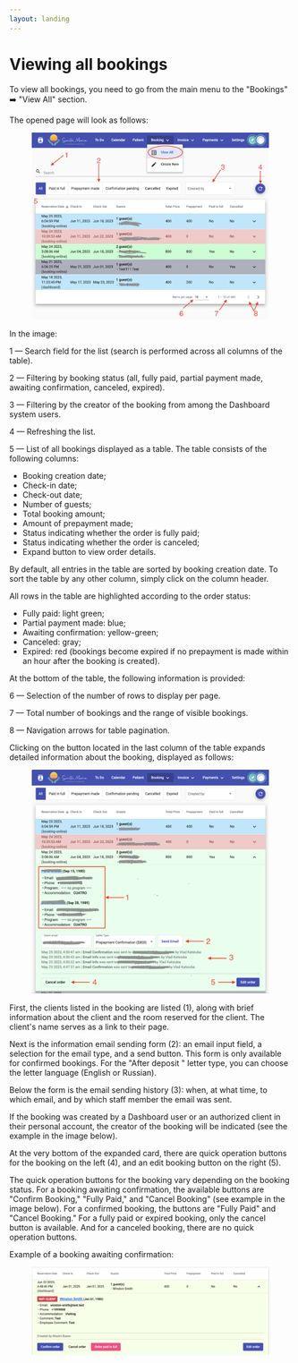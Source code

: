 ```yaml
---
layout: landing
---
```


# Viewing all bookings

To view all bookings, you need to go from the main menu to the "Bookings" ➡️ "View All" section.

The opened page will look as follows:

<figure><img src="../../../.gitbook/assets/Screenshot 2023-05-26 at 14.02.44.png" alt=""><figcaption></figcaption></figure>

In the image:

1 — Search field for the list (search is performed across all columns of the table).&#x20;

2 — Filtering by booking status (all, fully paid, partial payment made, awaiting confirmation, canceled, expired).&#x20;

3 — Filtering by the creator of the booking from among the Dashboard system users.&#x20;

4 — Refreshing the list.&#x20;

5 — List of all bookings displayed as a table. The table consists of the following columns:

* Booking creation date;
* Check-in date;
* Check-out date;
* Number of guests;
* Total booking amount;
* Amount of prepayment made;
* Status indicating whether the order is fully paid;
* Status indicating whether the order is canceled;
* Expand button to view order details.

By default, all entries in the table are sorted by booking creation date. To sort the table by any other column, simply click on the column header.

All rows in the table are highlighted according to the order status:

* Fully paid: light green;
* Partial payment made: blue;
* Awaiting confirmation: yellow-green;
* Canceled: gray;
* Expired: red (bookings become expired if no prepayment is made within an hour after the booking is created).

At the bottom of the table, the following information is provided:

6 — Selection of the number of rows to display per page.&#x20;

7 — Total number of bookings and the range of visible bookings.&#x20;

8 — Navigation arrows for table pagination.

Clicking on the button located in the last column of the table expands detailed information about the booking, displayed as follows:

<figure><img src="../../../.gitbook/assets/Screenshot 2023-05-26 at 14.29.38.png" alt=""><figcaption></figcaption></figure>

First, the clients listed in the booking are listed (1), along with brief information about the client and the room reserved for the client. The client's name serves as a link to their page.

Next is the information email sending form (2): an email input field, a selection for the email type, and a send button. This form is only available for confirmed bookings. For the "After deposit " letter type, you can choose the letter language (English or Russian).

Below the form is the email sending history (3): when, at what time, to which email, and by which staff member the email was sent.

If the booking was created by a Dashboard user or an authorized client in their personal account, the creator of the booking will be indicated (see the example in the image below).

At the very bottom of the expanded card, there are quick operation buttons for the booking on the left (4), and an edit booking button on the right (5).

The quick operation buttons for the booking vary depending on the booking status. For a booking awaiting confirmation, the available buttons are "Confirm Booking," "Fully Paid," and "Cancel Booking" (see example in the image below). For a confirmed booking, the buttons are "Fully Paid" and "Cancel Booking." For a fully paid or expired booking, only the cancel button is available. And for a canceled booking, there are no quick operation buttons.

Example of a booking awaiting confirmation:

<figure><img src="../../../.gitbook/assets/Screenshot 2023-06-22 at 17.15.19.png" alt=""><figcaption></figcaption></figure>



&#x20;
